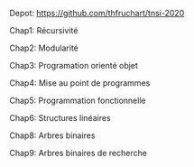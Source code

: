 Depot: https://github.com/thfruchart/tnsi-2020

Chap1: Récursivité 

Chap2: Modularité 

Chap3: Programation orienté objet

Chap4: Mise au point de programmes

Chap5: Programmation fonctionnelle

Chap6: Structures linéaires

Chap8: Arbres binaires

Chap9: Arbres binaires de recherche
